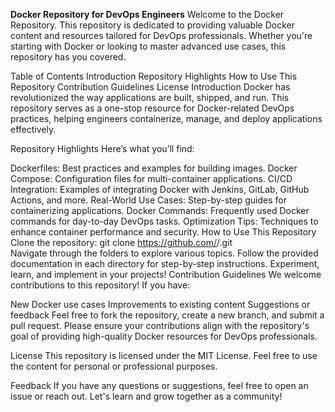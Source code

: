 **Docker Repository for DevOps Engineers**
Welcome to the Docker Repository. This repository is dedicated to providing valuable Docker content and resources tailored for DevOps professionals. Whether you're starting with Docker or looking to master advanced use cases, this repository has you covered.

Table of Contents
Introduction
Repository Highlights
How to Use This Repository
Contribution Guidelines
License
Introduction
Docker has revolutionized the way applications are built, shipped, and run. This repository serves as a one-stop resource for Docker-related DevOps practices, helping engineers containerize, manage, and deploy applications effectively.

Repository Highlights
Here’s what you’ll find:

Dockerfiles: Best practices and examples for building images.
Docker Compose: Configuration files for multi-container applications.
CI/CD Integration: Examples of integrating Docker with Jenkins, GitLab, GitHub Actions, and more.
Real-World Use Cases: Step-by-step guides for containerizing applications.
Docker Commands: Frequently used Docker commands for day-to-day DevOps tasks.
Optimization Tips: Techniques to enhance container performance and security.
How to Use This Repository
Clone the repository:
git clone https://github.com/<your-username>/<repository-name>.git  
Navigate through the folders to explore various topics.
Follow the provided documentation in each directory for step-by-step instructions.
Experiment, learn, and implement in your projects!
Contribution Guidelines
We welcome contributions to this repository! If you have:

New Docker use cases
Improvements to existing content
Suggestions or feedback
Feel free to fork the repository, create a new branch, and submit a pull request. Please ensure your contributions align with the repository's goal of providing high-quality Docker resources for DevOps professionals.

License
This repository is licensed under the MIT License. Feel free to use the content for personal or professional purposes.

Feedback
If you have any questions or suggestions, feel free to open an issue or reach out. Let's learn and grow together as a community!

